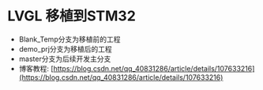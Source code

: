 # LVGL 移植到STM32
- Blank_Temp分支为移植前的工程
- demo_prj分支为移植后的工程
- master分支为后续开发主分支
- 博客教程: [https://blog.csdn.net/qq_40831286/article/details/107633216](https://blog.csdn.net/qq_40831286/article/details/107633216)